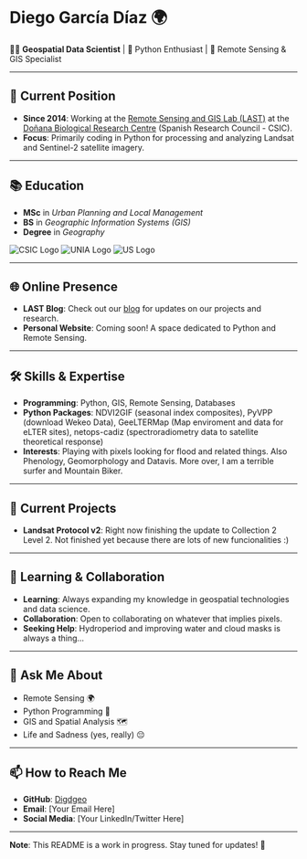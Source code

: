 # Diego García Díaz 🌍

👨‍💻 **Geospatial Data Scientist** | 🐍 Python Enthusiast | 🚀 Remote Sensing & GIS Specialist

---

## 🏢 Current Position
- **Since 2014**: Working at the [Remote Sensing and GIS Lab (LAST)](https://www.csic.es/es/investigacion/catalogo-de-servicios-cientifico-tecnico/unidades-de-servicio/laboratorio-de-sistemas-de-informacion-geografica-y-teledeteccion-last-ebd) at the [Doñana Biological Research Centre]([http://www.ebd.csic.es/inicio](https://www.ebd.csic.es/)) (Spanish Research Council - CSIC).
- **Focus**: Primarily coding in Python for processing and analyzing Landsat and Sentinel-2 satellite imagery.

---

## 📚 Education 
- **MSc** in _Urban Planning and Local Management_
- **BS** in _Geographic Information Systems (GIS)_
- **Degree** in _Geography_

![CSIC Logo](https://i1.rgstatic.net/ii/institution.image/AS%3A267455669178370%401440777808925_l)
![UNIA Logo](https://www.centrosuniversitarios.com/uploads/unia_logo.jpg)
![US Logo](https://www.centrosuniversitarios.com/uploads/us_logo.jpg)

---

## 🌐 Online Presence
- **LAST Blog**: Check out our [blog](http://last-ebd.blogspot.com/) for updates on our projects and research.
- **Personal Website**: Coming soon! A space dedicated to Python and Remote Sensing.

---

## 🛠️ Skills & Expertise
- **Programming**: Python, GIS, Remote Sensing, Databases
- **Python Packages**: NDVI2GIF (seasonal index composites), PyVPP (download Wekeo Data), GeeLTERMap (Map enviroment and data for eLTER sites), netops-cadiz (spectroradiometry data to satellite theoretical response) 
- **Interests**: Playing with pixels looking for flood and related things. Also Phenology, Geomorphology and Datavis. More over, I am a terrible surfer and Mountain Biker. 

---

## 📡 Current Projects
- **Landsat Protocol v2**: Right now finishing the update to Collection 2 Level 2. Not finished yet because there are lots of new funcionalities :)

---

## 🌱 Learning & Collaboration
- **Learning**: Always expanding my knowledge in geospatial technologies and data science.
- **Collaboration**: Open to collaborating on whatever that implies pixels.
- **Seeking Help**: Hydroperiod and improving water and cloud masks is always a thing...

---

## 💬 Ask Me About
- Remote Sensing 🌍
- Python Programming 🐍
- GIS and Spatial Analysis 🗺️
- Life and Sadness (yes, really) 😔

---

## 📫 How to Reach Me
- **GitHub**: [Digdgeo](https://github.com/Digdgeo)
- **Email**: [Your Email Here]
- **Social Media**: [Your LinkedIn/Twitter Here]

---

**Note**: This README is a work in progress. Stay tuned for updates! 🚀
